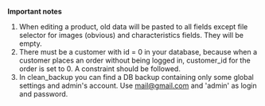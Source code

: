**Important notes**

1. When editing a product, old data will be pasted to all fields except file selector for images (obvious)
and characteristics fields. They will be empty.
2. There must be a customer with id = 0 in your database, because when a customer places an order
without being logged in, customer_id for the order is set to 0. A constraint should be followed.
3. In clean_backup you can find a DB backup containing only some global settings and admin's account.
Use mail@gmail.com and 'admin' as login and password.